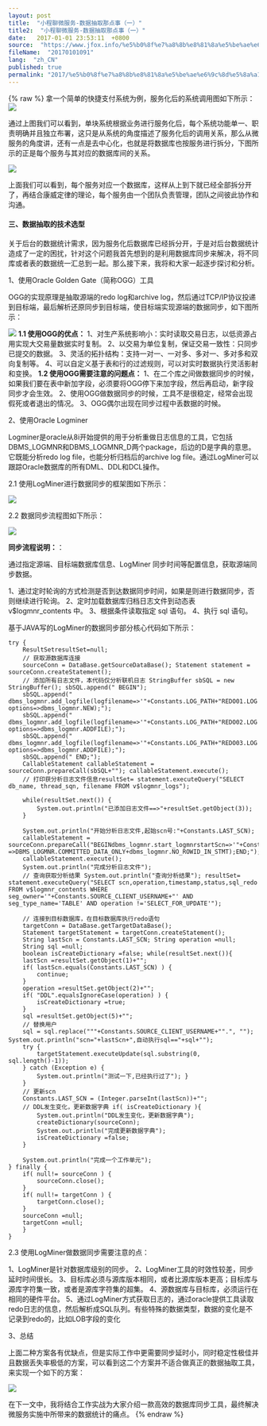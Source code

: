 ```yaml
---
layout: post
title:  "小程聊微服务-数据抽取那点事（一）"
title2:  "小程聊微服务-数据抽取那点事（一）"
date:   2017-01-01 23:53:11  +0800
source:  "https://www.jfox.info/%e5%b0%8f%e7%a8%8b%e8%81%8a%e5%be%ae%e6%9c%8d%e5%8a%a1%e6%95%b0%e6%8d%ae%e6%8a%bd%e5%8f%96%e9%82%a3%e7%82%b9%e4%ba%8b%e4%b8%80.html"
fileName:  "20170101091"
lang:  "zh_CN"
published: true
permalink: "2017/%e5%b0%8f%e7%a8%8b%e8%81%8a%e5%be%ae%e6%9c%8d%e5%8a%a1%e6%95%b0%e6%8d%ae%e6%8a%bd%e5%8f%96%e9%82%a3%e7%82%b9%e4%ba%8b%e4%b8%80.html"
---
```

{% raw %}
拿一个简单的快捷支付系统为例，服务化后的系统调用图如下所示： 
![](b8a525b.png)

通过上图我们可以看到，单块系统根据业务进行服务化后，每个系统功能单一、职责明确并且独立布署，这只是从系统的角度描述了服务化后的调用关系，那么从微服务的角度讲，还有一点是去中心化，也就是将数据库也按服务进行拆分，下图所示的正是每个服务与其对应的数据库间的关系。

![](699cdf9.png)

上面我们可以看到，每个服务对应一个数据库，这样从上到下就已经全部拆分开了，再结合康威定律的理论，每个服务由一个团队负责管理，团队之间彼此协作和沟通。

#### **三、数据抽取的技术选型**

关于后台的数据统计需求，因为服务化后数据库已经拆分开，于是对后台数据统计造成了一定的困扰，针对这个问题我首先想到的是利用数据库同步来解决，将不同库或者表的数据统一汇总到一起。那么接下来，我将和大家一起逐步探讨和分析。
 
1、使用Oracle Golden Gate（简称OGG）工具 

OGG的实现原理是抽取源端的redo log和archive log，然后通过TCP/IP协议投递到目标端，最后解析还原同步到目标端，使目标端实现源端的数据同步，如下图所示：

![](11cc566.png)
**1.1 使用OGG的优点：**
1、对生产系统影响小：实时读取交易日志，以低资源占用实现大交易量数据实时复制。 
2、以交易为单位复制，保证交易一致性：只同步已提交的数据。 
3、灵活的拓扑结构：支持一对一、一对多、多对一、多对多和双向复制等。 
4、可以自定义基于表和行的过滤规则，可以对实时数据执行灵活影射和变换。
**1.2 使用OGG需要注意的问题点：**
1、在二个库之间做数据同步的时候，如果我们要在表中新加字段，必须要将OGG停下来加字段，然后再启动，新字段同步才会生效。 
2、使用OGG做数据同步的时候，工具不是很稳定，经常会出现假死或者退出的情况。 
3、OGG偶尔出现在同步过程中丢数据的时候。
 
2、使用Oracle Logminer 

Logminer是oracle从8i开始提供的用于分析重做日志信息的工具，它包括DBMS_LOGMNR和DBMS_LOGMNR_D两个package，后边的D是字典的意思。它既能分析redo log file，也能分析归档后的archive log file。通过LogMiner可以跟踪Oracle数据库的所有DML、DDL和DCL操作。
 
2.1 使用LogMiner进行数据同步的框架图如下所示： 

![](0aa39c7.png)
 
2.2 数据同步流程图如下所示： 

![](36c9358.png)

**同步流程说明：**：

通过指定源端、目标端数据库信息、LogMiner 同步时间等配置信息，获取源端同步数据。

1、通过定时轮询的方式检测是否到达数据同步时间，如果是则进行数据同步，否则继续进行轮询。 
2、定时加载数据库归档日志文件到动态表 v$logmnr_contents 中。 
3、根据条件读取指定 sql 语句。 
4、执行 sql 语句。

基于JAVA写的LogMiner的数据同步部分核心代码如下所示：

    try {
        ResultSetresultSet=null;
        // 获取源数据库连接
        sourceConn = DataBase.getSourceDataBase(); Statement statement = sourceConn.createStatement();
        // 添加所有日志文件，本代码仅分析联机日志 StringBuffer sbSQL = new StringBuffer(); sbSQL.append(" BEGIN");
        sbSQL.append(" dbms_logmnr.add_logfile(logfilename=>'"+Constants.LOG_PATH+"REDO01.LOG', options=>dbms_logmnr.NEW);");
        sbSQL.append(" dbms_logmnr.add_logfile(logfilename=>'"+Constants.LOG_PATH+"REDO02.LOG', options=>dbms_logmnr.ADDFILE);");
        sbSQL.append(" dbms_logmnr.add_logfile(logfilename=>'"+Constants.LOG_PATH+"REDO03.LOG', options=>dbms_logmnr.ADDFILE);");
        sbSQL.append(" END;");
        CallableStatement callableStatement = sourceConn.prepareCall(sbSQL+""); callableStatement.execute();
        // 打印获分析日志文件信息resultSet= statement.executeQuery("SELECT db_name, thread_sqn, filename FROM v$logmnr_logs");
    
        while(resultSet.next()) {
            System.out.println("已添加日志文件==>"+resultSet.getObject(3)); 
        }
    
        System.out.println("开始分析日志文件,起始scn号:"+Constants.LAST_SCN);
        callableStatement = sourceConn.prepareCall("BEGINdbms_logmnr.start_logmnrstartScn=>'"+Constants.LAST_SCN+"',dictfilename=>'"+Constants.DATA_DICTIONARY+"dictionary.ora',OPTIONS =>DBMS_LOGMNR.COMMITTED_DATA_ONLY+dbms_logmnr.NO_ROWID_IN_STMT);END;");
        callableStatement.execute(); 
        System.out.println("完成分析日志文件");
        // 查询获取分析结果 System.out.println("查询分析结果"); resultSet= statement.executeQuery("SELECT scn,operation,timestamp,status,sql_redo FROM v$logmnr_contents WHERE seg_owner='"+Constants.SOURCE_CLIENT_USERNAME+"' AND seg_type_name='TABLE' AND operation !='SELECT_FOR_UPDATE'");
    
        // 连接到目标数据库，在目标数据库执行redo语句
        targetConn = DataBase.getTargetDataBase();
        Statement targetStatement = targetConn.createStatement();
        String lastScn = Constants.LAST_SCN; String operation =null;
        String sql =null;
        boolean isCreateDictionary =false; while(resultSet.next()){
        lastScn =resultSet.getObject(1)+"";
        if( lastScn.equals(Constants.LAST_SCN) ) {
            continue; 
        }
        operation =resultSet.getObject(2)+""; 
        if( "DDL".equalsIgnoreCase(operation) ) {
            isCreateDictionary =true;
        }
        sql =resultSet.getObject(5)+"";
        // 替换用户
        sql = sql.replace("""+Constants.SOURCE_CLIENT_USERNAME+"".", ""); System.out.println("scn="+lastScn+",自动执行sql=="+sql+"");
        try {
            targetStatement.executeUpdate(sql.substring(0, sql.length()-1));
        } catch (Exception e) {
            System.out.println("测试一下,已经执行过了"); }
        }
        // 更新scn
        Constants.LAST_SCN = (Integer.parseInt(lastScn))+"";
        // DDL发生变化，更新数据字典 if( isCreateDictionary ){
            System.out.println("DDL发生变化，更新数据字典");
            createDictionary(sourceConn); 
            System.out.println("完成更新数据字典"); 
            isCreateDictionary =false;
        } 
    
        System.out.println("完成一个工作单元");
    } finally {
        if( null!= sourceConn ) { 
            sourceConn.close();
        } 
        if( null!= targetConn ) {
            targetConn.close();
        }
        sourceConn =null;
        targetConn =null; 
        }
    }

 
2.3 使用LogMiner做数据同步需要注意的点： 

1、LogMiner是针对数据库级别的同步。 
2、LogMiner工具的时效性较差，同步延时时间很长。 
3、目标库必须与源库版本相同，或者比源库版本更高；目标库与源库字符集一致，或者是源库字符集的超集。 
4、源数据库与目标库，必须运行在相同的硬件平台。 
5、通过LogMiner方式获取日志的，通过oracle提供工具读取redo日志的信息，然后解析成SQL队列。有些特殊的数据类型，数据的变化是不记录到redo的，比如LOB字段的变化
 
3、总结 

上面二种方案各有优缺点，但是实际工作中更需要同步延时小，同时稳定性极佳并且数据丢失率极低的方案，可以看到这二个方案并不适合做真正的数据抽取工具，来实现一个如下的方案：

![](979a4ff.png)

在下一文中，我将结合工作实战为大家介绍一款高效的数据库同步工具，最终解决微服务实施中所带来的数据统计的痛点。
{% endraw %}